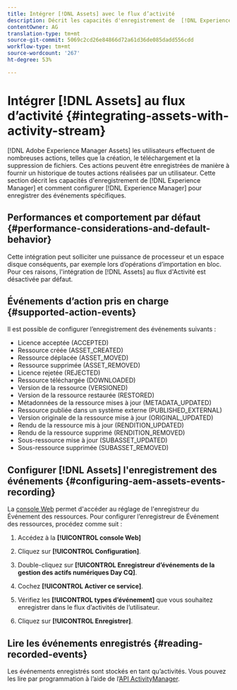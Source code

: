 ```yaml
---
title: Intégrer [!DNL Assets] avec le flux d’activité
description: Décrit les capacités d'enregistrement de  [!DNL Experience Manager] et comment le configurer pour enregistrer des événements spécifiques.
contentOwner: AG
translation-type: tm+mt
source-git-commit: 5069c2cd26e84866d72a61d36de085dadd556cdd
workflow-type: tm+mt
source-wordcount: '267'
ht-degree: 53%

---
```



# Intégrer [!DNL Assets] au flux d’activité {#integrating-assets-with-activity-stream}

[!DNL Adobe Experience Manager Assets] les utilisateurs effectuent de nombreuses actions, telles que la création, le téléchargement et la suppression de fichiers. Ces actions peuvent être enregistrées de manière à fournir un historique de toutes actions réalisées par un utilisateur. Cette section décrit les capacités d&#39;enregistrement de [!DNL Experience Manager] et comment configurer [!DNL Experience Manager] pour enregistrer des événements spécifiques.

## Performances et comportement par défaut {#performance-considerations-and-default-behavior}

Cette intégration peut solliciter une puissance de processeur et un espace disque conséquents, par exemple lors d’opérations d’importation en bloc. Pour ces raisons, l&#39;intégration de [!DNL Assets] au flux d&#39;Activité est désactivée par défaut.

## Événements d’action pris en charge {#supported-action-events}

Il est possible de configurer l’enregistrement des événements suivants : 

* Licence acceptée (ACCEPTED)
* Ressource créée (ASSET_CREATED)
* Ressource déplacée (ASSET_MOVED)
* Ressource supprimée (ASSET_REMOVED)
* Licence rejetée (REJECTED)
* Ressource téléchargée (DOWNLOADED)
* Version de la ressource (VERSIONED)
* Version de la ressource restaurée (RESTORED)
* Métadonnées de la ressource mises à jour (METADATA_UPDATED)
* Ressource publiée dans un système externe (PUBLISHED_EXTERNAL)
* Version originale de la ressource mise à jour (ORIGINAL_UPDATED)
* Rendu de la ressource mis à jour (RENDITION_UPDATED)
* Rendu de la ressource supprimé (RENDITION_REMOVED)
* Sous-ressource mise à jour (SUBASSET_UPDATED)
* Sous-ressource supprimée (SUBASSET_REMOVED)

## Configurer [!DNL Assets] l&#39;enregistrement des événements {#configuring-aem-assets-events-recording}

La [console Web](/help/sites-deploying/configuring-osgi.md) permet d&#39;accéder au réglage de l&#39;enregistreur du Événement des ressources. Pour configurer l’enregistreur de Événement des ressources, procédez comme suit :

1. Accédez à la **[!UICONTROL console Web]**

1. Cliquez sur **[!UICONTROL Configuration]**.

1. Double-cliquez sur **[!UICONTROL Enregistreur d’événements de la gestion des actifs numériques Day CQ]**. 

1. Cochez **[!UICONTROL Activer ce service]**.

1. Vérifiez les **[!UICONTROL types d’événement]** que vous souhaitez enregistrer dans le flux d’activités de l’utilisateur. 

1. Cliquez sur **[!UICONTROL Enregistrer]**.

## Lire les événements enregistrés {#reading-recorded-events}

Les événements enregistrés sont stockés en tant qu’activités. Vous pouvez les lire par programmation à l’aide de l’[API ActivityManager](https://helpx.adobe.com/experience-manager/6-5/sites/developing/using/reference-materials/javadoc/com/adobe/granite/activitystreams/ActivityManager.html).

